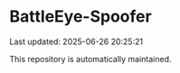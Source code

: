 # BattleEye-Spoofer

Last updated: 2025-06-26 20:25:21

This repository is automatically maintained.
